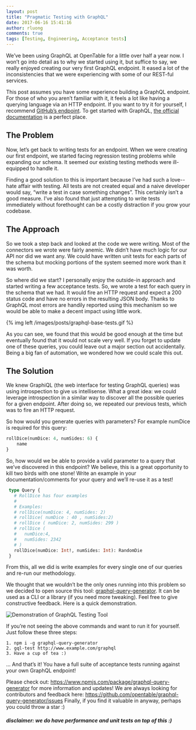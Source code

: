 ```yaml
---
layout: post
title: "Pragmatic Testing with GraphQL"
date: 2017-06-16 15:41:16
author: rluong
comments: true
tags: [Testing, Engineering, Acceptance tests]
---
```


We’ve been using GraphQL at OpenTable for a little over half a year now.  I won’t go into detail as to why we started using it, but suffice to say, we really enjoyed creating our very first GraphQL endpoint.  It eased a lot of the inconsistencies that we were experiencing with some of our REST-ful services.

This post assumes you have some experience building a GraphQL endpoint.  For those of who you aren’t familiar with it, it feels a lot like having a querying language via an HTTP endpoint.  If you want to try it for yourself, I recommend [GitHub’s endpoint](https://developer.github.com/v4/explorer/).  To get started with GraphQL, [the official documentation](http://graphql.org/learn/) is a perfect place.

## The Problem

Now, let’s get back to writing tests for an endpoint.  When we were creating our first endpoint, we started facing regression testing problems while expanding our schema.  It seemed our existing testing methods were ill-equipped to handle it.

Finding a good solution to this is important because I’ve had such a love--hate affair with testing.  All tests are not created equal and a naive developer would say, “write a test in case something changes”.  This certainly isn’t a good measure.  I’ve also found that just attempting to write tests immediately without forethought can be a costly distraction if you grow your codebase.

## The Approach

So we took a step back and looked at the code we were writing.  Most of the connectors we wrote were fairly anemic.  We didn’t have much logic for our API nor did we want any.  We could have written unit tests for each parts of the schema but mocking portions of the system seemed more work than it was worth.

So where did we start?  I personally enjoy the outside-in approach and started writing a few acceptance tests. So, we wrote a test for each query in the schema that we had.  It would fire an HTTP request and expect a 200 status code and have no errors in the resulting JSON body.  Thanks to GraphQL most errors are handily reported using this mechanism so we would be able to make a decent impact using little work.

{% img left /images/posts/graphql-base-tests.gif %}

As you can see, we found that this would be good enough at the time but eventually found that it would not scale very well.  If you forget to update one of these queries, you could leave out a major section out accidentally.  Being a big fan of automation, we wondered how we could scale this out.

## The Solution

We knew GraphiQL (the web interface for testing GraphQL queries) was using introspection to give us intellisense.  What a great idea: we could leverage introspection in a similar way to discover all the possible queries for a given endpoint.  After doing so, we repeated our previous tests, which was to fire an HTTP request.

So how would you generate queries with parameters?  For example numDice is required for this query:

```graphql
rollDice(numDice: 4, numSides: 6) {
	name
}
```

So, how would we be able to provide a valid parameter to a query that we’ve discovered in this endpoint?  We believe, this is a great opportunity to kill two birds with one stone!  Write an example in your documentation/comments for your query and we’ll re-use it as a test!

```graphql
 type Query {
   # RollDice has four examples
   #
   # Examples:
   # rollDice(numDice: 4, numSides: 2)
   # rollDice( numDice : 40 , numSides:2)
   # rollDice ( numDice: 2, numSides: 299 )
   # rollDice (
   #   numDice:4,
   #   numSides: 2342
   # )
   rollDice(numDice: Int!, numSides: Int): RandomDie
 }
```

From this, all we did is write examples for every single one of our queries and re-run our methodology.

We thought that we wouldn’t be the only ones running into this problem so we decided to open source this tool: [graphql-query-generator](https://github.com/opentable/graphql-query-generator).  It can be used as a CLI or a library (if you need more tweaking).  Feel free to give constructive feedback.  Here is a quick demonstration.

![Demonstration of GraphQL Testing Tool](/images/posts/graphql-base-tests.gif)

If you’re not seeing the above commands and want to run it for yourself.  Just follow these three steps:


```
1. npm i -g graphql-query-generator
2. gql-test http://www.example.com/graphql
3. Have a cup of tea :)
```

… And that’s it!  You have a full suite of acceptance tests running against your own GraphQL endpoint!

Please check out: https://www.npmjs.com/package/graphql-query-generator for more information and updates!
We are always looking for contributors and feedback here: https://github.com/opentable/graphql-query-generator/issues
Finally, if you find it valuable in anyway, perhaps you could throw a star :)

##### disclaimer: we do have performance and unit tests on top of this :)
